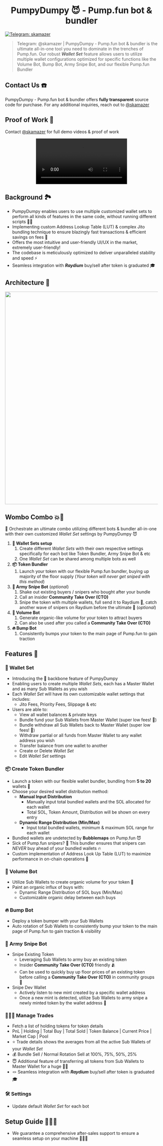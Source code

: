 

<h1  align="center">PumpyDumpy 😈 - Pump.fun bot & bundler</h1>

<p>

[![Telegram: skamazer](https://img.shields.io/badge/Telegram-skamazer-blueviolet)](https://t.me/skamazer)

</a>

</p>

  > Telegram: @skamazer | PumpyDumpy - Pump.fun bot & bundler is the ultimate all-in-one tool you need to dominate in the trenches of Pump.fun. Our robust <b>*Wallet Set*</b> feature allows users to utilize multiple wallet configurations optimized for specific functions like the Volume Bot, Bump Bot, Army Snipe Bot, and our flexible Pump.fun Bundler


## Contact Us  ☎️
PumpyDumpy - Pump.fun bot & bundler offers <b>fully transparent</b> source code for purchase. For any additional inquiries, reach out to [@skamazer](https://t.me/skamazer)

## Proof of Work 💯
Contact [@skamazer](https://t.me/skamazer) for full demo videos & proof of work

<div align="center">
  <video src="https://github.com/skamazer/pumpydumpy-pumpfun-bot/assets/170870446/227ec7bd-6a92-4864-b2c6-f3bcd39a64f9"/>
</div>






## Background 🏞
- PumpyDumpy enables users to use multiple customized wallet sets to perform all kinds of features in the same code, without running different scripts 😵‍💫
- Implementing custom Address Lookup Table (LUT) & complex Jito bundling technique to ensure blazingly fast transactions & efficient savings on fees 💸
- Offers the most intuitive and user-friendly UI/UX in the market, extremely user-friendly!
- The codebase is meticulously optimized to deliver unparalleled stability and speed ⚡
- Seamless integration with <b>*Raydium*</b> buy/sell after token is graduated 🎓


## Architecture 🧱
<img src="https://github.com/skamazer/pumpydumpy-pumpfun-bot/assets/170870446/ffbd23d7-567b-4828-b40b-4cce08bd7a24" width="700" />

## Wombo Combo 💥🥊
🔮 Orchestrate an ultimate combo utilizing different bots & bundler all-in-one with their own customized *Wallet Set* settings by PumpyDumpy 😈
1. <b>👛 Wallet Sets setup</b>
    1. Create different *Wallet Sets* with their own respective settings specifically for each bot like Token Bundler, Army Snipe Bot & etc
    2. One *Wallet Set* can be shared among multiple bots as well
2. <b>📦 Token Bundler</b>
    1. Launch your token with our flexible Pump.fun bundler, buying up majority of the floor supply (*Your token will never get sniped with this method*)
3. <b>🔫 Army Snipe Bot</b> (*optional*)
    1.  Shake out existing buyers / snipers who bought after your bundle
    2.  Call an insider <b>Community Take Over (CTO)</b>
    3.  Snipe the token with multiple wallets, full send it to Raydium 🚀, catch another wave of snipers on Raydium before the ultimate 💩 (*optional*)
4. <b>🌊 Volume Bot</b>
    1. Generate organic-like volume for your token to attract buyers
    2. Can also be used after you called a <b>Community Take Over (CTO)</b>
5. <b>🔥 Bump Bot</b>
    1. Consistently bumps your token to the main page of Pump.fun to gain traction

## Features 📜

### 👛 Wallet Set
- Introducing the 🦴 backbone feature of PumpyDumpy
- Enabling users to create multiple *Wallet Sets*, each has a Master Wallet and as many Sub Wallets as you wish
- Each *Wallet Set* will have its own customizable wallet settings that includes: 
    - Jito Fees, Priority Fees, Slippage & etc
- Users are able to:
    - View all wallet balances & private keys
    - Bundle fund your Sub Wallets from Master Wallet (super low fees! 🤑)
    - Bundle withdraw all Sub Wallets back to Master Wallet (super low fees! 🤑)
    - Withdraw partial or all funds from Master Wallet to any wallet address you wish
    - Transfer balance from one wallet to another
    - Create or Delete *Wallet Set*
    - Edit *Wallet Set* settings


### 📦 Create Token Bundler
- Launch a token with our flexible wallet bundler, bundling from <b>5 to 20</b> wallets 👛
- Choose your desired wallet distribution method:
    - <b>Manual Input Distribution</b>
        - Manually input total bundled wallets and the SOL allocated for each wallet
        - Total SOL, Token Amount, Distribution will be shown on every entry
    - <b>Dynamic Range Distribution (Min/Max)</b>
        - Input total bundled wallets, minimum & maximum SOL range for each wallet
- Bundled wallets are undetected by <b>Bubblemaps</b> on Pump.fun 😈
- Sick of Pump.fun snipers? 🔫 This bundler ensures that snipers can *NEVER* buy ahead of your bundled wallets 🔥
- Custom implementation of Address Look Up Table (LUT) to maximize performance in on-chain operations 🚀

### 🌊 Volume Bot 
- Utilize Sub Wallets to create organic volume for your token 🥬
- Paint an organic influx of buys with:
    - Dynamic Range Distribution of SOL buys (Min/Max)
    - Customizable organic delay between each buys

### 🔥 Bump Bot
- Deploy a token bumper with your Sub Wallets
- Auto rotation of Sub Wallets to consistently bump your token to the main page of Pump.fun to gain traction & visibility

### 🔫 Army Snipe Bot
- Snipe Existing Token 
    - Leveraging Sub Wallets to army buy an existing token
    - Insider <b>Community Take Over (CTO)</b> friendly 🫂
    - Can be used to quickly buy up floor prices of an existing token before calling a <b>Community Take Over (CTO)</b> in community groups 🤫
- Snipe Dev Wallet
    - Actively listen to new mint created by a specific wallet address
    - Once a new mint is detected, utilize Sub Wallets to army snipe a newly minted token by the wallet address 🎯

### 👨🏼‍💻 Manage Trades
- Fetch a list of holding tokens for token details
- PnL | Holding | Total Buy | Total Sold | Token Balance | Current Price | Market Cap | Pool
- ⭐ Trade details shows the averages from all the active Sub Wallets of your *Wallet Set*
- 💰 Bundle Sell / Normal Rotation Sell at 100%, 75%, 50%, 25%
- 😇 Additional feature of transferring all tokens from Sub Wallets to Master Wallet for a huge 💩🚽
- 🪢 Seamless integration with <b>*Raydium*</b> buy/sell after token is graduated 🎓

### 🛠 Settings
- Update default *Wallet Set* for each bot

## Setup Guide 👨🏻‍🦯
- We guarantee a comprehensive after-sales support to ensure a seamless setup on your machine 🍼👶🏾
